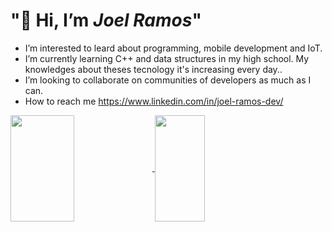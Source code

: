 <h1> "🫡 Hi, I’m <em>Joel Ramos</em>" </h1>   

-  I’m interested to leard about programming, mobile development and IoT.
-  I’m currently learning C++ and data structures in my high school. My knowledges about theses tecnology it's increasing every day..
-  I’m looking to collaborate on communities of developers as much as I can.
-  How to reach me https://www.linkedin.com/in/joel-ramos-dev/

 <div>
 <a href="https://github.com/Choelramos">
 <img align="center" height="170" width="45%" src="https://github-readme-stats.vercel.app/api?username=Choelramos&rank_icon=github&show_icons=true&theme=radical&title_color=0020fa"/>

<a href="https://github.com/Choelramos/github-readme-stats">
<img align="center" height="170" width="40%" src="https://github-readme-stats.vercel.app/api/top-langs/?username=Choelramos&layout=compact&bg_color=00000000"

</div>
